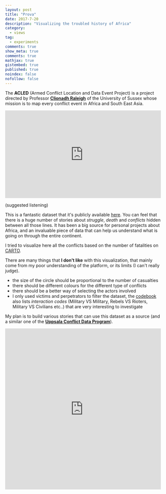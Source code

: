 ```yaml
---
layout: post
title: "Prova"
date: 2017-7-20
description: "Visualizing the troubled history of Africa"
category:
  - views
tag:
  - experiments
comments: true
show_meta: true
comments: true
mathjax: true
gistembed: true
published: true
noindex: false
nofollow: false
---
```


The **ACLED** (Armed Conflict Location and Data Event Project) is a project directed by Professor [**Clionadh Raleigh**](http://www.sussex.ac.uk/profiles/320441) of the University of Sussex whose mission is to map every conflict event in Africa and South East Asia.

<!--more-->
<style>.embed-container { position: relative; padding-bottom: 56.25%; height: 0; overflow: hidden; max-width: 100%; } .embed-container iframe, .embed-container object, .embed-container embed { position: absolute; top: 0; left: 0; width: 100%; height: 100%; }</style><div class='embed-container'><iframe src='https://www.youtube.com/embed/CGNZnVduOc4' frameborder='0' allowfullscreen></iframe></div>
(suggested listening)


This is a fantastic dataset that it's publicly available [here](http://www.acleddata.com/data/). You can feel that there is a huge number of stories about *struggle*, *death* and *conflicts* hidden between all those lines. It has been a big source for personal projects about Africa, and an invaluable piece of data that can help us understand what is going on through the entire continent.

I tried to visualize here all the conflicts based on the number of fatalities on [CARTO](https://carto.com).

There are many things that **I don't like** with this visualization, that mainly come from my poor understanding of the platform, or its limits (I can't really judge).

* the size of the circle should be proportional to the number of casualties
* there should be different colours for the different type of conflicts
* there should be a better way of selecting the actors involved
* I only used victims and perpetrators to filter the dataset, the [codebook](http://www.acleddata.com/wp-content/uploads/2017/01/ACLED_Codebook_2017.pdf) also lists *interaction codes* (Military VS Military, Rebels VS Rioters, Military VS Civilians etc..) that are very interesting to investigate

My plan is to build various stories that can use this dataset as a source (and a similar one of the [**Uppsala Conflict Data Program**](http://ucdp.uu.se/)).

<iframe width="100%" height="520" frameborder="0" src="https://damianobacci.carto.com/builder/9ea35fda-6d55-11e7-bcfc-0ef24382571b/embed" allowfullscreen webkitallowfullscreen mozallowfullscreen oallowfullscreen msallowfullscreen></iframe>
